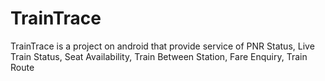 # TrainTrace
TrainTrace is a project on android that provide service of PNR Status, Live Train Status, Seat Availability, Train Between Station,
Fare Enquiry, Train Route
